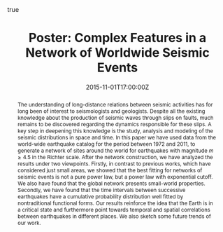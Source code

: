 ---
abstract: The understanding of long-distance relations between seismic activities has for long been of interest to seismologists and geologists. Despite all the existing knowledge about the production of seismic waves through slips on faults, much remains to be discovered regarding the dynamics responsible for these slips. A key step in deepening this knowledge is the study, analysis and modeling of the seismic distributions in space and time. In this paper we have used data from the world-wide earthquake catalog for the period between 1972 and 2011, to generate a network of sites around the world for earthquakes with magnitude $m\geq4.5$ in the Richter scale. After the network construction, we have analyzed the results under two viewpoints. Firstly, in contrast to previous works, which have considered just small areas, we showed that the best fitting for networks of seismic events is not a pure power law, but a power law with exponential cutoff. We also have found that the global network presents small-world properties. Secondly, we have found that the time intervals between successive earthquakes have a cumulative probability distribution well fitted by nontraditional functional forms. Our results reinforce the idea that the Earth is in a critical state and furthermore point towards temporal and spatial correlations between earthquakes in different places. We also sketch some future trends of our work.
address:
  city: Vitória
  country: Brazil
  postcode: ""
  region: ES
  street: 
all_day: true
authors: 
- OLIVEIRA JUNIOR, P. S. L.
- MACHADO, B. A.
- FERREIRA, D. S. R.

date: "2015-11-01T17:00:00Z"
date_end: "2015-11-04T19:00:00Z"
event: ENFE 2015
event_url: http://enfe.fis.puc-rio.br
featured: true
image:
  caption: ''
  focal_point: Right
links:
location: Sheraton
math: true
projects:
publishDate: 
slides: 
summary: The understanding of long-distance relations between seismic activities has for long been of interest to seismologists and geologists. Despite all the existing knowledge about the production of seismic waves through slips on faults, much remains to be discovered regarding the dynamics responsible for these slips. A key step in deepening this knowledge is the study, analysis and modeling of the seismic distributions in space and time.
tags: 
- Complex Networks
- Complex Systems
- Earthquakes

title: "Poster: Complex Features in a Network of Worldwide Seismic Events"
url_code: ""
url_pdf: ""
url_slides: ""
url_video: ""
---